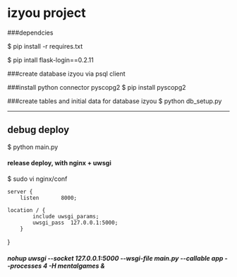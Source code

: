 izyou project
===============

###dependcies

$ pip install -r requires.txt

$ pip intall flask-login==0.2.11

###create database izyou via psql client

###install python connector pyscopg2
$ pip install pyscopg2

###create tables and initial data for database izyou
$ python db_setup.py

-----

## debug deploy
$ python main.py

#### release deploy, with nginx + uwsgi
$ sudo vi nginx/conf
    
    server {
        listen       8000;
        
	location / {
            include uwsgi_params;
            uwsgi_pass  127.0.0.1:5000;
        }
   }

##### nohup uwsgi --socket 127.0.0.1:5000 --wsgi-file main.py --callable app --processes 4 -H mentalgames &

